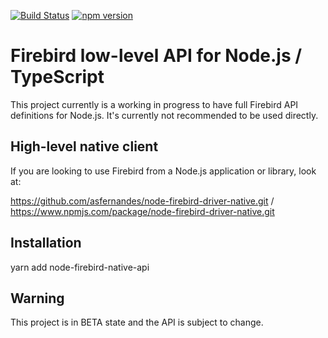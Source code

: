 [![Build Status](https://travis-ci.org/asfernandes/node-firebird-native-api.svg?branch=master)](https://travis-ci.org/asfernandes/node-firebird-native-api)
[![npm version](https://badge.fury.io/js/node-firebird-native-api.svg)](https://www.npmjs.com/package/node-firebird-native-api)

# Firebird low-level API for Node.js / TypeScript

This project currently is a working in progress to have full Firebird API definitions for Node.js. It's currently not recommended to be used
directly.

## High-level native client

If you are looking to use Firebird from a Node.js application or library, look at:

https://github.com/asfernandes/node-firebird-driver-native.git / https://www.npmjs.com/package/node-firebird-driver-native.git

## Installation

yarn add node-firebird-native-api

## Warning

This project is in BETA state and the API is subject to change.
